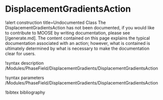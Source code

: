 <!-- MOOSE Documentation Stub: Remove this when content is added. -->

# DisplacementGradientsAction

!alert construction title=Undocumented Class
The DisplacementGradientsAction has not been documented, if you would like to contribute to MOOSE by writing
documentation, please see [/generate.md]. The content contained on this page explains the typical
documentation associated with an action; however, what is contained is ultimately determined by what
is necessary to make the documentation clear for users.

!syntax description /Modules/PhaseField/DisplacementGradients/DisplacementGradientsAction

!syntax parameters /Modules/PhaseField/DisplacementGradients/DisplacementGradientsAction

!bibtex bibliography

